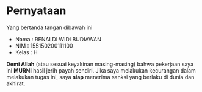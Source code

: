 # Pernyataan

Yang bertanda tangan dibawah ini

* Nama : RENALDI WIDI BUDIAWAN
* NIM : 155150200111100
* Kelas : H

**Demi Allah** (atau sesuai keyakinan masing-masing) bahwa pekerjaan saya ini **MURNI** hasil jerih payah sendiri. Jika saya melakukan kecurangan dalam melakukan tugas ini, saya **siap** menerima sanksi yang berlaku di dunia dan akhirat.
